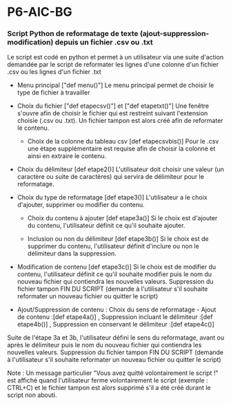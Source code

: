 # P6-AIC-BG

### Script Python de reformatage de texte (ajout-suppression-modification) depuis un fichier .csv ou .txt

Le script est codé en python et permet à un utilisateur via une suite d'action demandée par le script de reformater les lignes d'une colonne d'un fichier .csv ou les lignes d'un fichier .txt

- Menu principal ["def menu()"]
Le menu principal permet de choisir le type de fichier à travailler

- Choix du fichier ["def etapecsv()"] et ["def etapetxt()"]
Une fenêtre s'ouvre afin de choisir le fichier qui est restreint suivant l'extension choisie (.csv ou .txt).
Un fichier tampon est alors créé afin de reformater le contenu.

  - Choix de la colonne du tableau csv [def etapecsvbis()]
Pour le .csv une étape supplémentaire est requise afin de choisir la colonne et ainsi en extraire le contenu.

- Choix du délimiteur [def etape2()]
L'utilisateur doit choisir une valeur (un caractère ou suite de caractères) qui servira de délimiteur pour le reformatage.

- Choix du type de reformatage [def etape3()]
L'utilisateur a le choix d'ajouter, supprimer ou modifier du contenu.

  - Choix du contenu à ajouter [def etape3a()]
Si le choix est d'ajouter du contenu, l'utilisateur définit ce qu'il souhaite ajouter.

  - Inclusion ou non du délimiteur [def etape3b()]
Si le choix est de supprimer du contenu, l'utilisateur définit d'inclure ou non le délimiteur dans la suppression.

- Modification de contenu [def etape3c()]
Si le choix est de modifier du contenu, l'utilisateur définit ce qu'il souhaite modifier puis le nom du nouveau fichier qui contiendra les nouvelles valeurs.
Suppression du fichier tampon
FIN DU SCRIPT (demande à l'utilisateur s'il souhaite reformater un nouveau fichier ou quitter le script)

- Ajout/Suppression de contenu : Choix du sens de reformatage - Ajout de contenu :[def etape4a()] , Suppression incluant le délimiteur :[def etape4b()] , Suppression en conservant le délimiteur :[def etape4c()]

Suite de l'étape 3a et 3b, l'utilisateur défini le sens du reformatage, avant ou après le délimiteur puis le nom du nouveau fichier qui contiendra les nouvelles valeurs.
Suppression du fichier tampon
FIN DU SCRIPT (demande à l'utilisateur s'il souhaite reformater un nouveau fichier ou quitter le script)

Note : 
Un message particulier "Vous avez quitté volontairement le script !" est affiché quand l'utilisateur ferme volontairement le script (exemple : CTRL+C) et le fichier tampon est alors supprimé s'il a été créé durant le script non abouti.
